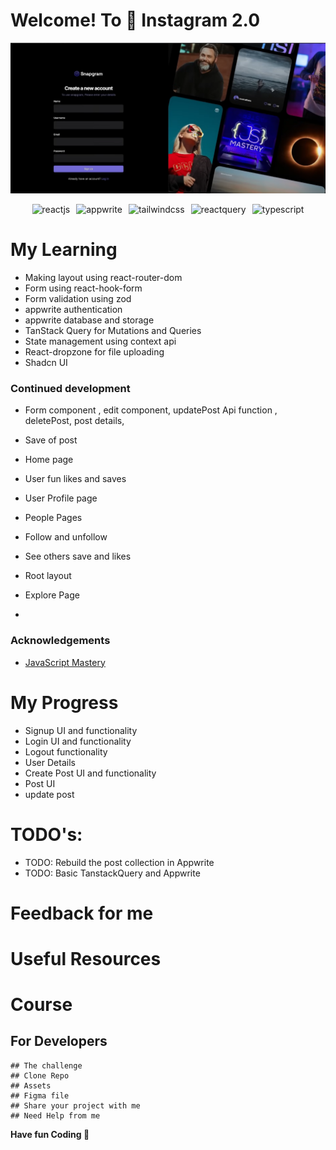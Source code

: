 # Welcome! To 👋 Instagram 2.0

  <p align="left"> <a href="https://instagram-bxnkrpmfi-gauravs-projects-a90941d1.vercel.app/" target="_blank" rel="noreferrer"> <img src="./public/assets//images//banner.png" alt="banner" /></a> </p>

  <div style='display: flex; justify-content: center; gap: 10px; flex-wrap: wrap'> 
    <img src="https://img.shields.io/badge/-React_JS-black?style=for-the-badge&logoColor=white&logo=react&color=61DAFB" alt="reactjs" />
    <img src="https://img.shields.io/badge/-Appwrite-black?style=for-the-badge&logoColor=white&logo=appwrite&color=FD366E" alt="appwrite" />
    <img src="https://img.shields.io/badge/-Tailwind_CSS-black?style=for-the-badge&logoColor=white&logo=tailwindcss&color=06B6D4" alt="tailwindcss" />
    <img src="https://img.shields.io/badge/-React_Query-black?style=for-the-badge&logoColor=white&logo=reactquery&color=FF4154" alt="reactquery" />
    <img src="https://img.shields.io/badge/-Typescript-black?style=for-the-badge&logoColor=white&logo=typescript&color=3178C6" alt="typescript" />
  </div>

# My Learning

- Making layout using react-router-dom
- Form using react-hook-form
- Form validation using zod
- appwrite authentication
- appwrite database and storage
- TanStack Query for Mutations and Queries
- State management using context api 
- React-dropzone for file uploading
- Shadcn UI

### Continued development

- Form component , edit component, updatePost Api function , deletePost, post details, 
- Save of post 

- Home page
- User fun likes and saves 
- User Profile page
- People Pages 
- Follow and unfollow
- See others save and likes
- Root layout 
- Explore Page
- 

### Acknowledgements 
- [JavaScript Mastery]('https://youtu.be/_W3R2VwRyF4?si=4WSsg16rxEsbIUV-')

# My Progress

-  Signup UI and functionality
-  Login UI and functionality
-  Logout functionality
-  User Details 
-  Create Post UI and functionality
-  Post UI 
-  update post 


# TODO's: 

  - TODO: Rebuild the post collection in Appwrite
  - TODO: Basic TanstackQuery and Appwrite 



# Feedback for me

# Useful Resources

# Course

## For Developers

    ## The challenge
    ## Clone Repo
    ## Assets
    ## Figma file
    ## Share your project with me
    ## Need Help from me

**Have fun Coding 🚀**
